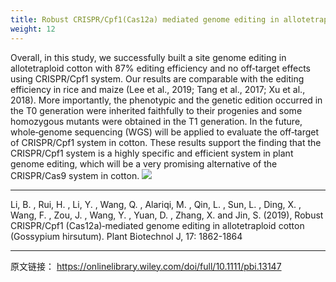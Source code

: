```yaml
---
title: Robust CRISPR/Cpf1(Cas12a) mediated genome editing in allotetraploid cotton (G.hirsutum)
weight: 12
---
```


Overall, in this study, we successfully built a site genome editing in allotetraploid cotton with 87% editing efficiency and no off‐target effects using CRISPR/Cpf1 system. Our results are comparable with the editing efficiency in rice and maize (Lee et al., 2019; Tang et al., 2017; Xu et al., 2018). More importantly, the phenotypic and the genetic edition occurred in the T0 generation were inherited faithfully to their progenies and some homozygous mutants were obtained in the T1 generation. In the future, whole‐genome sequencing (WGS) will be applied to evaluate the off‐target of CRISPR/Cpf1 system in cotton. These results support the finding that the CRISPR/Cpf1 system is a highly specific and efficient system in plant genome editing, which will be a very promising alternative of the CRISPR/Cas9 system in cotton.
![](faq/cpf1.png)

---

Li, B. , Rui, H. , Li, Y. , Wang, Q. , Alariqi, M. , Qin, L. , Sun, L. , Ding, X. , Wang, F. , Zou, J. , Wang, Y. , Yuan, D. , Zhang, X. and Jin, S. (2019), Robust CRISPR/Cpf1 (Cas12a)‐mediated genome editing in allotetraploid cotton (Gossypium hirsutum). Plant Biotechnol J, 17: 1862-1864

---
原文链接： https://onlinelibrary.wiley.com/doi/full/10.1111/pbi.13147